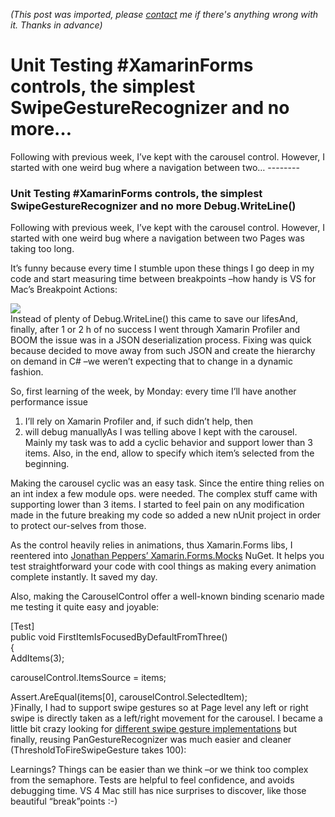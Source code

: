 *(This post was imported, please [contact](#/contact) me if there's anything wrong with it. Thanks in advance)*

# Unit Testing #XamarinForms controls, the simplest SwipeGestureRecognizer and no more…

   Following with previous week, I’ve kept with the carousel control. However, I started with one weird bug where a navigation between two…   --------
  
### Unit Testing #XamarinForms controls, the simplest SwipeGestureRecognizer and no more Debug.WriteLine()

Following with previous week, I’ve kept with the carousel control. However, I started with one weird bug where a navigation between two Pages was taking too long.

It’s funny because every time I stumble upon these things I go deep in my code and start measuring time between breakpoints –how handy is VS for Mac’s Breakpoint Actions:

![](https://cdn-images-1.medium.com/max/800/1*_RCs4suCdxCfUk6PWiIqfA.png)  
Instead of plenty of Debug.WriteLine() this came to save our lifesAnd, finally, after 1 or 2 h of no success I went through Xamarin Profiler and BOOM the issue was in a JSON deserialization process. Fixing was quick because decided to move away from such JSON and create the hierarchy on demand in C# –we weren’t expecting that to change in a dynamic fashion.

So, first learning of the week, by Monday: every time I’ll have another performance issue


  1. I’ll rely on Xamarin Profiler and, if such didn’t help, then
  2. will debug manuallyAs I was telling above I kept with the carousel. Mainly my task was to add a cyclic behavior and support lower than 3 items. Also, in the end, allow to specify which item’s selected from the beginning.

Making the carousel cyclic was an easy task. Since the entire thing relies on an int index a few module ops. were needed. The complex stuff came with supporting lower than 3 items. I started to feel pain on any modification made in the future breaking my code so added a new nUnit project in order to protect our-selves from those.

As the control heavily relies in animations, thus Xamarin.Forms libs, I reentered into [Jonathan Peppers’ Xamarin.Forms.Mocks](https://github.com/jonathanpeppers/Xamarin.Forms.Mocks) NuGet. It helps you test straightforward your code with cool things as making every animation complete instantly. It saved my day.

Also, making the CarouselControl offer a well-known binding scenario made me testing it quite easy and joyable:

[Test]  
 public void FirstItemIsFocusedByDefaultFromThree()  
 {  
 AddItems(3);  
   
 carouselControl.ItemsSource = items;  
   
 Assert.AreEqual(items[0], carouselControl.SelectedItem);  
 }Finally, I had to support swipe gestures so at Page level any left or right swipe is directly taken as a left/right movement for the carousel. I became a little bit crazy looking for [different swipe gesture implementations](https://github.com/xamarin/Xamarin.Forms/pull/1007/files) but finally, reusing PanGestureRecognizer was much easier and cleaner (ThresholdToFireSwipeGesture takes 100):

Learnings? Things can be easier than we think –or we think too complex from the semaphore. Tests are helpful to feel confidence, and avoids debugging time. VS 4 Mac still has nice surprises to discover, like those beautiful “break”points :-)